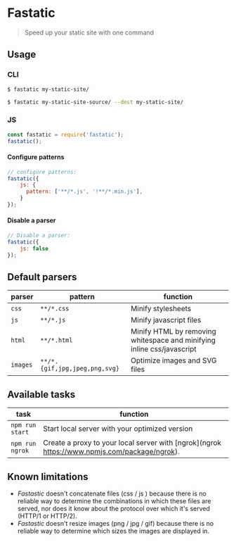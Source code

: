 # Fastatic
> Speed up your static site with one command

## Usage

### CLI

```bash
$ fastatic my-static-site/
```

```bash
$ fastatic my-static-site-source/ --dest my-static-site/
```

### JS

```javascript
const fastatic = require('fastatic');
fastatic();
```

#### Configure patterns

```javascript
// configure patterns:
fastatic({
    js: {
      pattern: ['**/*.js', '!**/*.min.js'],
    }
});
```

#### Disable a parser

```javascript
// Disable a parser:
fastatic({
    js: false
});
```

## Default parsers

parser | pattern | function
--- | --- | ---
`css` | `**/*.css` | Minify stylesheets
`js` | `**/*.js` | Minify javascript files
`html` | `**/*.html` | Minify HTML by removing whitespace and minifying inline css/javascript
`images` | `**/*.{gif,jpg,jpeg,png,svg}` | Optimize images and SVG files


## Available tasks

task | function
--- | ---
`npm run start` | Start local server with your optimized version
`npm run ngrok` | Create a proxy to your local server with [ngrok](ngrok https://www.npmjs.com/package/ngrok).


## Known limitations

* *Fastastic* doesn't concatenate files (css / js ) because there is no reliable way to determine the combinations in which these files are served, nor does it know about the protocol over which it's served (HTTP/1 or HTTP/2).
* *Fastastic* doesn't resize images (png / jpg / gif) because there is no reliable way to determine which sizes the images are displayed in.
